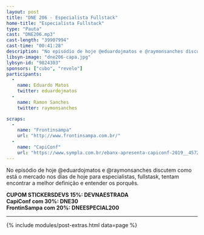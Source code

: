 ```yaml
---
layout: post
title: "DNE 206 - Especialista Fullstack"
home-title: "Especialista Fullstack"
type: "Pauta"
cast: "DNE206.mp3"
cast-length: "39907994"
cast-time: "00:41:28"
description: "No episódio de hoje @eduardojmatos e @raymonsanches discutem como está o mercado nos dias de hoje para especialistas, fullstask, tentam encontrar a melhor definição e entender os porquês."
libsyn-image: "dne206-capa.jpg"
lybsyn-id: "9824303"
sponsors: ["cubo", "revelo"]
participants:
  -
    name: Eduardo Matos
    twitter: eduardojmatos
  -
    name: Ramon Sanches
    twitter: raymonsanches

scraps:
  -
    name: "Frontinsampa"
    url: "http://www.frontinsampa.com.br/"
  -
    name: "CapiConf"
    url: "https://www.sympla.com.br/ebanx-apresenta-capiconf-2019__457211?d=DNE30"
---
```


No episódio de hoje @eduardojmatos e @raymonsanches discutem como está o mercado nos dias de hoje para especialistas, fullstask, tentam encontrar a melhor definição e entender os porquês.

<strong>CUPOM STICKERSDEVS 15%: DEVNAESTRADA</strong>
<br>
<strong>CapiConf com 30%: DNE30</strong>
<br>
<strong>FrontinSampa com 20%: DNEESPECIAL200</strong>

---

{% include modules/post-extras.html data=page %}
